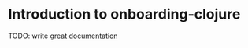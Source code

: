 # Introduction to onboarding-clojure

TODO: write [great documentation](http://jacobian.org/writing/what-to-write/)
